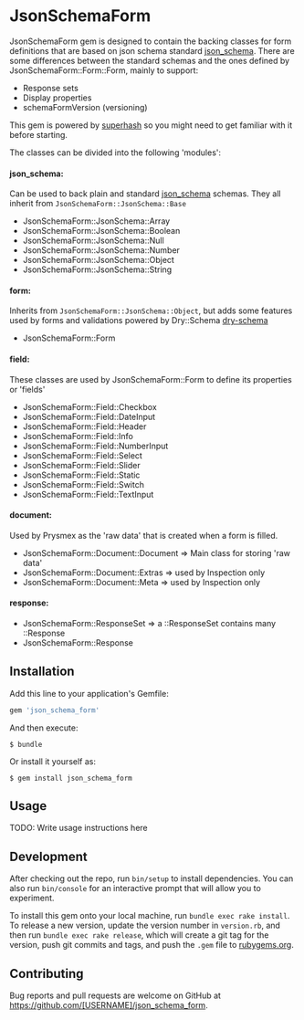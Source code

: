 # JsonSchemaForm

JsonSchemaForm gem is designed to contain the backing classes for form definitions that are based on json schema standard [json_schema](https://json-schema.org/). There are some differences between the standard schemas and the ones defined by JsonSchemaForm::Form::Form, mainly to support:
 - Response sets
 - Display properties
 - schemaFormVersion (versioning)
 
This gem is powered by [superhash](https://github.com/prysmex/super_hash) so you might need to get familiar with it before starting.
 
The classes can be divided into the following 'modules':
#### json_schema:
Can be used to back plain and standard [json_schema](https://json-schema.org/) schemas. They all inherit from `JsonSchemaForm::JsonSchema::Base`
 - JsonSchemaForm::JsonSchema::Array
 - JsonSchemaForm::JsonSchema::Boolean
 - JsonSchemaForm::JsonSchema::Null
 - JsonSchemaForm::JsonSchema::Number
 - JsonSchemaForm::JsonSchema::Object
 - JsonSchemaForm::JsonSchema::String
    
#### form:
Inherits from `JsonSchemaForm::JsonSchema::Object`, but adds some features used by forms and validations powered by Dry::Schema [dry-schema](https://dry-rb.org/gems/dry-schema)
 - JsonSchemaForm::Form
    
#### field:
These classes are used by JsonSchemaForm::Form to define its properties or 'fields'
 - JsonSchemaForm::Field::Checkbox
 - JsonSchemaForm::Field::DateInput
 - JsonSchemaForm::Field::Header
 - JsonSchemaForm::Field::Info
 - JsonSchemaForm::Field::NumberInput
 - JsonSchemaForm::Field::Select
 - JsonSchemaForm::Field::Slider
 - JsonSchemaForm::Field::Static
 - JsonSchemaForm::Field::Switch
 - JsonSchemaForm::Field::TextInput

#### document:
Used by Prysmex as the 'raw data' that is created when a form is filled.
 - JsonSchemaForm::Document::Document => Main class for storing 'raw data'
 - JsonSchemaForm::Document::Extras => used by Inspection only
 - JsonSchemaForm::Document::Meta => used by Inspection only
    
#### response:
 - JsonSchemaForm::ResponseSet => a ::ResponseSet contains many ::Response
 - JsonSchemaForm::Response

## Installation

Add this line to your application's Gemfile:

```ruby
gem 'json_schema_form'
```

And then execute:

    $ bundle

Or install it yourself as:

    $ gem install json_schema_form

## Usage

TODO: Write usage instructions here

## Development

After checking out the repo, run `bin/setup` to install dependencies. You can also run `bin/console` for an interactive prompt that will allow you to experiment.

To install this gem onto your local machine, run `bundle exec rake install`. To release a new version, update the version number in `version.rb`, and then run `bundle exec rake release`, which will create a git tag for the version, push git commits and tags, and push the `.gem` file to [rubygems.org](https://rubygems.org).

## Contributing

Bug reports and pull requests are welcome on GitHub at https://github.com/[USERNAME]/json_schema_form.
